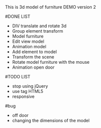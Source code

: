 This is 3d model of furniture DEMO version 2

#DONE LIST
- DIV translate and rotate 3d
- Group element transform
- Model furniture
- Edit view model
- Animation model
- Add element to model
- Transform the scene 
- Rotate model furniture with the mouse
- Animation open door

#TODO LIST
- stop using jQuery
- use tag HTML5
- responsive

#bug
- off door
- changing the dimensions of the model 

